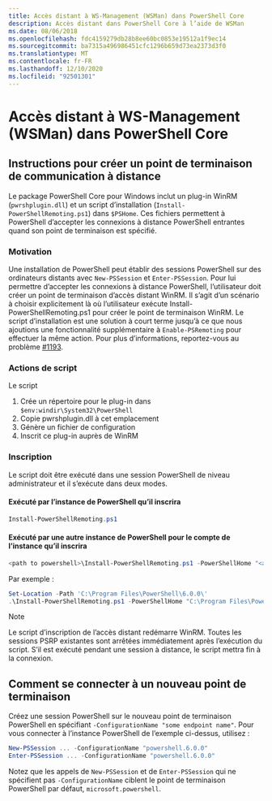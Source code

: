 ```yaml
---
title: Accès distant à WS-Management (WSMan) dans PowerShell Core
description: Accès distant dans PowerShell Core à l’aide de WSMan
ms.date: 08/06/2018
ms.openlocfilehash: fdc4159279db28b8ee60bc0853e19512a1f9ec14
ms.sourcegitcommit: ba7315a496986451cfc1296b659d73ea2373d3f0
ms.translationtype: MT
ms.contentlocale: fr-FR
ms.lasthandoff: 12/10/2020
ms.locfileid: "92501301"
---
```

# <a name="ws-management-wsman-remoting-in-powershell-core"></a>Accès distant à WS-Management (WSMan) dans PowerShell Core

## <a name="instructions-to-create-a-remoting-endpoint"></a>Instructions pour créer un point de terminaison de communication à distance

Le package PowerShell Core pour Windows inclut un plug-in WinRM (`pwrshplugin.dll`) et un script d’installation (`Install-PowerShellRemoting.ps1`) dans `$PSHome`. Ces fichiers permettent à PowerShell d’accepter les connexions à distance PowerShell entrantes quand son point de terminaison est spécifié.

### <a name="motivation"></a>Motivation

Une installation de PowerShell peut établir des sessions PowerShell sur des ordinateurs distants avec `New-PSSession` et `Enter-PSSession`. Pour lui permettre d’accepter les connexions à distance PowerShell, l’utilisateur doit créer un point de terminaison d’accès distant WinRM. Il s’agit d’un scénario à choisir explicitement là où l’utilisateur exécute Install-PowerShellRemoting.ps1 pour créer le point de terminaison WinRM. Le script d’installation est une solution à court terme jusqu’à ce que nous ajoutions une fonctionnalité supplémentaire à `Enable-PSRemoting` pour effectuer la même action. Pour plus d’informations, reportez-vous au problème [#1193](https://github.com/PowerShell/PowerShell/issues/1193).

### <a name="script-actions"></a>Actions de script

Le script

1. Crée un répertoire pour le plug-in dans `$env:windir\System32\PowerShell`
1. Copie pwrshplugin.dll à cet emplacement
1. Génère un fichier de configuration
1. Inscrit ce plug-in auprès de WinRM

### <a name="registration"></a>Inscription

Le script doit être exécuté dans une session PowerShell de niveau administrateur et il s’exécute dans deux modes.

#### <a name="executed-by-the-instance-of-powershell-that-it-will-register"></a>Exécuté par l’instance de PowerShell qu’il inscrira

```powershell
Install-PowerShellRemoting.ps1
```

#### <a name="executed-by-another-instance-of-powershell-on-behalf-of-the-instance-that-it-will-register"></a>Exécuté par une autre instance de PowerShell pour le compte de l’instance qu’il inscrira

```powershell
<path to powershell>\Install-PowerShellRemoting.ps1 -PowerShellHome "<absolute path to the instance's $PSHOME>"
```

Par exemple :

```powershell
Set-Location -Path 'C:\Program Files\PowerShell\6.0.0\'
.\Install-PowerShellRemoting.ps1 -PowerShellHome "C:\Program Files\PowerShell\6.0.0\"
```

> [!NOTE]
> Le script d’inscription de l’accès distant redémarre WinRM. Toutes les sessions PSRP existantes sont arrêtées immédiatement après l’exécution du script. S’il est exécuté pendant une session à distance, le script mettra fin à la connexion.

## <a name="how-to-connect-to-the-new-endpoint"></a>Comment se connecter à un nouveau point de terminaison

Créez une session PowerShell sur le nouveau point de terminaison PowerShell en spécifiant `-ConfigurationName "some endpoint name"`. Pour vous connecter à l’instance PowerShell de l’exemple ci-dessus, utilisez :

```powershell
New-PSSession ... -ConfigurationName "powershell.6.0.0"
Enter-PSSession ... -ConfigurationName "powershell.6.0.0"
```

Notez que les appels de `New-PSSession` et de `Enter-PSSession` qui ne spécifient pas `-ConfigurationName` ciblent le point de terminaison PowerShell par défaut, `microsoft.powershell`.
